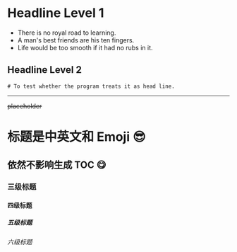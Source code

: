 # Headline Level 1
+ There is no royal road to learning.
+ A man's best friends are his ten fingers.
+ Life would be too smooth if it had no rubs in it.
## Headline Level 2
```
# To test whether the program treats it as head line.
```
---
~~placeholder~~
# 标题是中英文和 Emoji 😎
## 依然不影响生成 TOC 😋
### 三级标题
#### 四级标题
##### 五级标题
###### 六级标题
